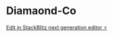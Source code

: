 # Diamaond-Co

[Edit in StackBlitz next generation editor ⚡️](https://stackblitz.com/~/github.com/TakuTahran/Diamaond-Co)